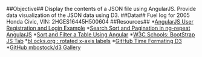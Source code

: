 
##Objective##
Display the contents of a JSON file using AngularJS.
Provide data visualization of the JSON data using D3.
##Data##
Fuel log for 2005 Honda Civic, VIN: 2HGES16445H500604
##Resources##
*[AngularJS User Registration and Login Example](http://plnkr.co/edit/0FiNIX?p=info)
*[Search Sort and Pagination in ng-repeat AngularJS](http://code.ciphertrick.com/2015/06/01/search-sort-and-pagination-ngrepeat-angularjs/)
*[Sort and Filter a Table Using Angular](https://scotch.io/tutorials/sort-and-filter-a-table-using-angular)
*[W3C Schools: BootStrap JS Tab](http://www.w3schools.com/bootstrap/bootstrap_ref_js_tab.asp)
*[bl.ocks.org : rotated x-axis labels](http://bl.ocks.org/d3noob/ccdcb7673cdb3a796e13)
*[GitHub Time Formating D3](https://github.com/mbostock/d3/wiki/Time-Formatting)
*[GitHub mbostock/d3 Gallery](https://github.com/mbostock/d3/wiki/Gallery)
